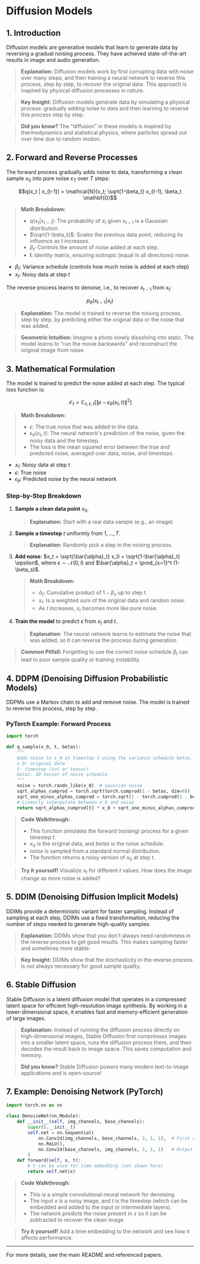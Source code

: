 # Diffusion Models

## 1. Introduction

Diffusion models are generative models that learn to generate data by reversing a gradual noising process. They have achieved state-of-the-art results in image and audio generation.

> **Explanation:**
> Diffusion models work by first corrupting data with noise over many steps, and then training a neural network to reverse this process, step by step, to recover the original data. This approach is inspired by physical diffusion processes in nature.

> **Key Insight:** Diffusion models generate data by simulating a physical process: gradually adding noise to data and then learning to reverse this process step by step.

> **Did you know?** The "diffusion" in these models is inspired by thermodynamics and statistical physics, where particles spread out over time due to random motion.

## 2. Forward and Reverse Processes

The forward process gradually adds noise to data, transforming a clean sample $`x_0`$ into pure noise $`x_T`$ over $`T`$ steps:

```math
q(x_t | x_{t-1}) = \mathcal{N}(x_t; \sqrt{1-\beta_t} x_{t-1}, \beta_t \mathbf{I})
```

> **Math Breakdown:**
> - $`q(x_t | x_{t-1})`$: The probability of $`x_t`$ given $`x_{t-1}`$ is a Gaussian distribution.
> - $`\sqrt{1-\beta_t}`$: Scales the previous data point, reducing its influence as $`t`$ increases.
> - $`\beta_t`$: Controls the amount of noise added at each step.
> - $`\mathbf{I}`$: Identity matrix, ensuring isotropic (equal in all directions) noise.

- $`\beta_t`$: Variance schedule (controls how much noise is added at each step)
- $`x_t`$: Noisy data at step $`t`$

The reverse process learns to denoise, i.e., to recover $`x_{t-1}`$ from $`x_t`$:

```math
p_\theta(x_{t-1} | x_t)
```

> **Explanation:**
> The model is trained to reverse the noising process, step by step, by predicting either the original data or the noise that was added.

> **Geometric Intuition:** Imagine a photo slowly dissolving into static. The model learns to "run the movie backwards" and reconstruct the original image from noise.

## 3. Mathematical Formulation

The model is trained to predict the noise added at each step. The typical loss function is:

```math
\mathcal{L}_t = \mathbb{E}_{x, \epsilon, t} \left[ \| \epsilon - \epsilon_\theta(x_t, t) \|^2 \right]
```

> **Math Breakdown:**
> - $`\epsilon`$: The true noise that was added to the data.
> - $`\epsilon_\theta(x_t, t)`$: The neural network's prediction of the noise, given the noisy data and the timestep.
> - The loss is the mean squared error between the true and predicted noise, averaged over data, noise, and timesteps.

- $`x_t`$: Noisy data at step $`t`$
- $`\epsilon`$: True noise
- $`\epsilon_\theta`$: Predicted noise by the neural network

### Step-by-Step Breakdown
1. **Sample a clean data point** $`x_0`$.
   > **Explanation:**
   > Start with a real data sample (e.g., an image).
2. **Sample a timestep** $`t`$ uniformly from $`1, ..., T`$.
   > **Explanation:**
   > Randomly pick a step in the noising process.
3. **Add noise**: $`x_t = \sqrt{\bar{\alpha}_t} x_0 + \sqrt{1-\bar{\alpha}_t} \epsilon`$, where $`\epsilon \sim \mathcal{N}(0, I)`$ and $`\bar{\alpha}_t = \prod_{s=1}^t (1-\beta_s)`$.
   > **Math Breakdown:**
   > - $`\bar{\alpha}_t`$: Cumulative product of $`1-\beta_s`$ up to step $`t`$.
   > - $`x_t`$: Is a weighted sum of the original data and random noise.
   > - As $`t`$ increases, $`x_t`$ becomes more like pure noise.
4. **Train the model** to predict $`\epsilon`$ from $`x_t`$ and $`t`$.
   > **Explanation:**
   > The neural network learns to estimate the noise that was added, so it can reverse the process during generation.

> **Common Pitfall:** Forgetting to use the correct noise schedule $`\beta_t`$ can lead to poor sample quality or training instability.

## 4. DDPM (Denoising Diffusion Probabilistic Models)

DDPMs use a Markov chain to add and remove noise. The model is trained to reverse this process, step by step.

### PyTorch Example: Forward Process
```python
import torch

def q_sample(x_0, t, betas):
    """
    Adds noise to x_0 at timestep t using the variance schedule betas.
    x_0: original data
    t: timestep (int or tensor)
    betas: 1D tensor of noise schedule
    """
    noise = torch.randn_like(x_0)  # Gaussian noise
    sqrt_alphas_cumprod = torch.sqrt(torch.cumprod(1 - betas, dim=0))
    sqrt_one_minus_alphas_cumprod = torch.sqrt(1 - torch.cumprod(1 - betas, dim=0))
    # Linearly interpolate between x_0 and noise
    return sqrt_alphas_cumprod[t] * x_0 + sqrt_one_minus_alphas_cumprod[t] * noise
```
> **Code Walkthrough:**
> - This function simulates the forward (noising) process for a given timestep $`t`$.
> - $`x_0`$ is the original data, and $`betas`$ is the noise schedule.
> - $`noise`$ is sampled from a standard normal distribution.
> - The function returns a noisy version of $`x_0`$ at step $`t`$.

> **Try it yourself!** Visualize $`x_t`$ for different $`t`$ values. How does the image change as more noise is added?

## 5. DDIM (Denoising Diffusion Implicit Models)

DDIMs provide a deterministic variant for faster sampling. Instead of sampling at each step, DDIMs use a fixed transformation, reducing the number of steps needed to generate high-quality samples.

> **Explanation:**
> DDIMs show that you don't always need randomness in the reverse process to get good results. This makes sampling faster and sometimes more stable.

> **Key Insight:** DDIMs show that the stochasticity in the reverse process is not always necessary for good sample quality.

## 6. Stable Diffusion

Stable Diffusion is a latent diffusion model that operates in a compressed latent space for efficient high-resolution image synthesis. By working in a lower-dimensional space, it enables fast and memory-efficient generation of large images.

> **Explanation:**
> Instead of running the diffusion process directly on high-dimensional images, Stable Diffusion first compresses images into a smaller latent space, runs the diffusion process there, and then decodes the result back to image space. This saves computation and memory.

> **Did you know?** Stable Diffusion powers many modern text-to-image applications and is open-source!

## 7. Example: Denoising Network (PyTorch)
```python
import torch.nn as nn

class DenoiseNet(nn.Module):
    def __init__(self, img_channels, base_channels):
        super().__init__()
        self.net = nn.Sequential(
            nn.Conv2d(img_channels, base_channels, 3, 1, 1),  # First convolution
            nn.ReLU(),
            nn.Conv2d(base_channels, img_channels, 3, 1, 1)   # Output layer
        )
    def forward(self, x, t):
        # t can be used for time embedding (not shown here)
        return self.net(x)
```
> **Code Walkthrough:**
> - This is a simple convolutional neural network for denoising.
> - The input $`x`$ is a noisy image, and $`t`$ is the timestep (which can be embedded and added to the input or intermediate layers).
> - The network predicts the noise present in $`x`$ so it can be subtracted to recover the clean image.

> **Try it yourself!** Add a time embedding to the network and see how it affects performance.

---

For more details, see the main README and referenced papers. 